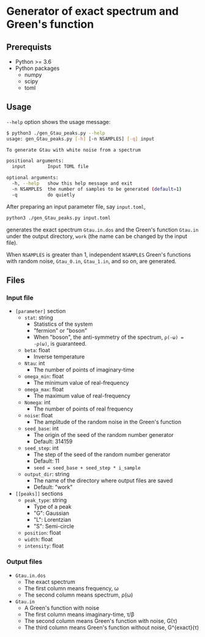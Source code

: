 # Generator of exact spectrum and Green's function

## Prerequists

- Python >= 3.6
- Python packages
    - numpy
    - scipy
    - toml

## Usage

`--help` option shows the usage message:

``` bash
$ python3 ./gen_Gtau_peaks.py --help
usage: gen_Gtau_peaks.py [-h] [-n NSAMPLES] [-q] input

To generate Gtau with white noise from a spectrum

positional arguments:
  input        Input TOML file

optional arguments:
  -h, --help   show this help message and exit
  -n NSAMPLES  the number of samples to be generated (default=1)
  -q           do quietly
```

After preparing an input parameter file, say `input.toml`,

``` bash
python3 ./gen_Gtau_peaks.py input.toml
```

generates the exact spectrum `Gtau.in.dos` and the Green's function `Gtau.in` under the output directory, `work` (the name can be changed by the input file).

When `NSAMPLES` is greater than 1, independent `NSAMPLES` Green's functions with random noise, `Gtau_0.in`, `Gtau_1.in`, and so on, are generated.

## Files

### Input file

- `[parameter]` section
    - `stat`: string
        - Statistics of the system
        - "fermion" or "boson"
        - When "boson", the anti-symmetry of the spectrum, `ρ(-ω) = -ρ(ω)`, is guaranteed.
    - `beta`: float
        - Inverse temperature
    - `Ntau`: int
        - The number of points of imaginary-time
    - `omega_min`: float
        - The minimum value of real-frequency
    - `omega_max`: float
        - The maximum value of real-frequency
    - `Nomega`: int
        - The number of points of real frequency
    - `noise`: float
        - The amplitude of the random noise in the Green's function
    - `seed_base`: int
        - The origin of the seed of the random number generator
        - Default: 314159
    - `seed_step`: int
        - The step of the seed of the random number generator
        - Default: 11
        - `seed = seed_base + seed_step * i_sample`
    - `output_dir`: string
        - The name of the directory where output files are saved
        - Default: "work"
- `[[peaks]]` sections
    - `peak_type`: string
        - Type of a peak
        - "G": Gaussian
        - "L": Lorentzian
        - "S": Semi-circle
    - `position`: float
    - `width`: float
    - `intensity`: float

### Output files

- `Gtau.in.dos`
    - The exact spectrum
    - The first column means frequency, ω
    - The second column means spectrum, ρ(ω)
- `Gtau.in`
    - A Green's function with noise
    - The first column means imaginary-time, τ/β
    - The second column means Green's function with noise, G(τ)
    - The third column means Green's function without noise, G^{exact}(τ)

